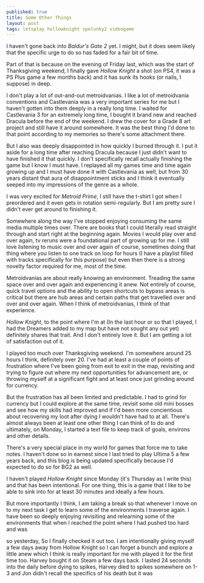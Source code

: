```yaml
---
published: true
title: Some Other Things
layout: post
tags: letsplay hollowknight spelunky2 videogame
---
```

I haven't gone back into _Baldur's Gate 2_ yet. I might, but it does seem likely that the specific urge to do so has faded for a fair bit of time.

Part of that is because on the evening of Friday last, which was the start of Thanksgiving weekend, I finally gave _Hollow Knight_ a shot (on PS4, it was a PS Plus game a few months back) and it has sunk its hooks (or nails, I suppose) in deep.

I don't play a lot of out-and-out metroidvanias. I like a lot of metroidvania conventions and Castlevania was a very important series for me but I haven't gotten into them deeply in a really long time. I waited for Castlevania 3 for an extremely long time, I bought it brand new and reached Dracula before the end of the weekend. I drew the cover for a Grade 8 art project and still have it around somewhere. It was the best thing I'd done to that point according to my memories so there's some attachment there.

But I also was deeply disappointed in how quickly I burned through it. I put it aside for a long time after reaching Dracula because I just didn't want to have finished it that quickly. I don't specifically recall actually finishing the game but I know I must have. I replayed all my games time and time again growing up and I must have done it with Castlevania as well, but from 30 years distant that aura of disappointment sticks and I think it eventually seeped into my impressions of the genre as a whole.

I was very excited for _Metroid Prime_, I still have the t-shirt I got when I preordered and it even gets in rotation semi-regularly. But I am pretty sure I didn't ever get around to finishing it. 

Somewhere along the way I've stopped enjoying consuming the same media multiple times over. There are books that I could literally read straight through and start right at the beginning again. Movies I would play over and over again, tv reruns were a foundational part of growing up for me. I still love listening to music over and over again of course, sometimes doing that thing where you listen to one track on loop for hours (I have a playlist filled with tracks specifically for this purpose) but even then there is a strong novelty factor required for me, most of the time.

Metroidvanias are about really knowing an environment. Treading the same space over and over again and experiencing it anew. Not entirely of course, quick travel options and the ability to open shortcuts to bypass areas is critical but there are hub areas and certain paths that get travelled over and over and over again. When I think of metroidvanias, I think of that experience.

_Hollow Knight_, to the point where I'm at (In the last hour or so that I played, I had the Dreamers added to my map but have not sought any out yet) definitely shares that trait. And I don't entirely love it. But I am getting a lot of satisfaction out of it.

I played too much over Thanksgiving weekend. I'm somewhere around 25 hours I think, definitely over 20. I've had at least a couple of points of frustration where I've been going from exit to exit in the map, revisiting and trying to figure out where my next opportunities for advancement are, or throwing myself at a significant fight and at least once just grinding around for currency. 

But the frustration has all been limited and predictable. I had to grind for currency but I could explore at the same time, revisit some old mini bosses and see how my skills had improved and if I'd been more concientious about recovering my loot after dying I wouldn't have had to at all. There's almost always been at least one other thing I can think of to do and ultimately, on Monday, I started a text file to keep track of goals, environs and other details. 

There's a very special place in my world for games that force me to take notes. I haven't done so in earnest since I last tried to play Ultima 5 a few years back, and this blog is being updated specifically because I'd expected to do so for BG2 as well. 

I haven't played _Hollow Knight_ since Monday (it's Thursday as I write this) and that has been intentional. For one thing, this is a game that I like to be able to sink into for at least 30 minutes and ideally a few hours. 

But more importantly I think, I am taking a break so that whenever I move on to my next task I get to learn some of the environments I traverse again. I have been so deeply enjoying revisiting and relearning some of the environments that when I reached the point where I had pushed too hard and was 



so yesterday,  So I finally checked it out too. I am intentionally giving myself a few days away from Hollow Knight so I can forget a bunch and explore a little anew which I think is really important for me with  played it for the first time too. Harvey bought it on Steam a few days back. I lasted 24 seconds into the daily before dying to spikes, Harvey died to spikes somewhere on 1-3 and Jon didn't recall the specifics of his death but it was 